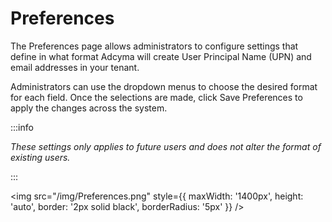 # Preferences

The Preferences page allows administrators to configure settings that define in what format Adcyma will create User Principal Name (UPN) and email addresses in your tenant.

Administrators can use the dropdown menus to choose the desired format for each field. Once the selections are made, click Save Preferences to apply the changes across the system.

:::info

*These settings only applies to future users and does not alter the format of existing users.*

:::
<br/>

<img src="/img/Preferences.png" style={{ maxWidth: '1400px', height: 'auto', border: '2px solid black', borderRadius: '5px' }} />